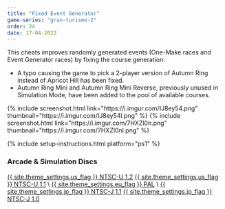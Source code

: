 ```yaml
---
title: "Fixed Event Generator"
game-series: "gran-turismo-2"
order: 24
date: 17-04-2022
---
```


This cheats improves randomly generated events (One-Make races and Event Generator races) by fixing the course generation:
* A typo causing the game to pick a 2-player version of Autumn Ring instead of Apricot Hill has been fixed.
* Autumn Ring Mini and Autumn Ring Mini Reverse, previously unused in Simulation Mode, have been added to the pool of available courses.

<div class="media-container small">
{% include screenshot.html link="https://i.imgur.com/IJ8ey54.png" thumbnail="https://i.imgur.com/IJ8ey54l.png" %}
{% include screenshot.html link="https://i.imgur.com/7HXZl0n.png" thumbnail="https://i.imgur.com/7HXZl0nl.png" %}
</div>

{% include setup-instructions.html platform="ps1" %}

### Arcade & Simulation Discs
<a href="https://github.com/CookiePLMonster/Console-Cheat-Codes/blob/master/PS1/Gran%20Turismo%202/Fixed%20event%20generator/NTSC-U%201.2.cht" class="button" role="button" target="_blank">{{ site.theme_settings.us_flag }} NTSC-U 1.2</a>
<a href="https://github.com/CookiePLMonster/Console-Cheat-Codes/blob/master/PS1/Gran%20Turismo%202/Fixed%20event%20generator/NTSC-U%201.1.cht" class="button" role="button" target="_blank">{{ site.theme_settings.us_flag }} NTSC-U 1.1</a> \\
<a href="https://github.com/CookiePLMonster/Console-Cheat-Codes/blob/master/PS1/Gran%20Turismo%202/Fixed%20event%20generator/PAL.cht" class="button" role="button" target="_blank">{{ site.theme_settings.eu_flag }} PAL</a> \\
<a href="https://github.com/CookiePLMonster/Console-Cheat-Codes/blob/master/PS1/Gran%20Turismo%202/Fixed%20event%20generator/NTSC-J%201.1.cht" class="button" role="button" target="_blank">{{ site.theme_settings.jp_flag }} NTSC-J 1.1</a>
<a href="https://github.com/CookiePLMonster/Console-Cheat-Codes/blob/master/PS1/Gran%20Turismo%202/Fixed%20event%20generator/NTSC-J%201.0.cht" class="button" role="button" target="_blank">{{ site.theme_settings.jp_flag }} NTSC-J 1.0</a>
